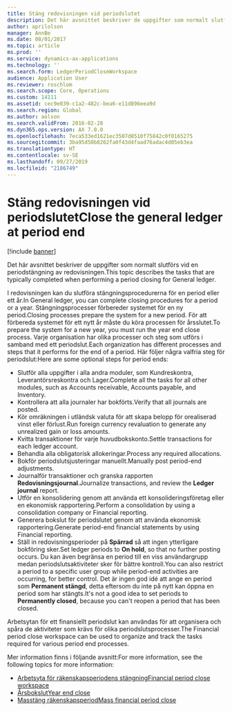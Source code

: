 ```yaml
---
title: Stäng redovisningen vid periodslutet
description: Det här avsnittet beskriver de uppgifter som normalt slutförs vid en periodstängning av redovisningen.
author: aprilolson
manager: AnnBe
ms.date: 08/01/2017
ms.topic: article
ms.prod: ''
ms.service: dynamics-ax-applications
ms.technology: ''
ms.search.form: LedgerPeriodCloseWorkspace
audience: Application User
ms.reviewer: roschlom
ms.search.scope: Core, Operations
ms.custom: 14111
ms.assetid: cec9e039-c1a2-482c-bea6-e11d896eea9d
ms.search.region: Global
ms.author: aolson
ms.search.validFrom: 2016-02-28
ms.dyn365.ops.version: AX 7.0.0
ms.openlocfilehash: 7eca533ed1621ec3507d8510f75842c0f0165275
ms.sourcegitcommit: 3ba95d50b8262fa0f43d4faad76adac4d05eb3ea
ms.translationtype: HT
ms.contentlocale: sv-SE
ms.lasthandoff: 09/27/2019
ms.locfileid: "2186749"
---
```

# <a name="close-the-general-ledger-at-period-end"></a><span data-ttu-id="43f51-103">Stäng redovisningen vid periodslutet</span><span class="sxs-lookup"><span data-stu-id="43f51-103">Close the general ledger at period end</span></span>

[!include [banner](../includes/banner.md)]

<span data-ttu-id="43f51-104">Det här avsnittet beskriver de uppgifter som normalt slutförs vid en periodstängning av redovisningen.</span><span class="sxs-lookup"><span data-stu-id="43f51-104">This topic describes the tasks that are typically completed when performing a period closing for General ledger.</span></span> 

<span data-ttu-id="43f51-105">I redovisningen kan du slutföra stängningsprocedurerna för en period eller ett år.</span><span class="sxs-lookup"><span data-stu-id="43f51-105">In General ledger, you can complete closing procedures for a period or a year.</span></span> <span data-ttu-id="43f51-106">Stängningsprocesser förbereder systemet för en ny period.</span><span class="sxs-lookup"><span data-stu-id="43f51-106">Closing processes prepare the system for a new period.</span></span> <span data-ttu-id="43f51-107">För att förbereda systemet för ett nytt år måste du köra processen för årsslutet.</span><span class="sxs-lookup"><span data-stu-id="43f51-107">To prepare the system for a new year, you must run the year end close process.</span></span> <span data-ttu-id="43f51-108">Varje organisation har olika processer och steg som utförs i samband med ett periodslut.</span><span class="sxs-lookup"><span data-stu-id="43f51-108">Each organization has different processes and steps that it performs for the end of a period.</span></span> <span data-ttu-id="43f51-109">Här följer några valfria steg för periodslut:</span><span class="sxs-lookup"><span data-stu-id="43f51-109">Here are some optional steps for period ends:</span></span>

-   <span data-ttu-id="43f51-110">Slutför alla uppgifter i alla andra moduler, som Kundreskontra, Leverantörsreskontra och Lager.</span><span class="sxs-lookup"><span data-stu-id="43f51-110">Complete all the tasks for all other modules, such as Accounts receivable, Accounts payable, and Inventory.</span></span>
-   <span data-ttu-id="43f51-111">Kontrollera att alla journaler har bokförts.</span><span class="sxs-lookup"><span data-stu-id="43f51-111">Verify that all journals are posted.</span></span>
-   <span data-ttu-id="43f51-112">Kör omräkningen i utländsk valuta för att skapa belopp för orealiserad vinst eller förlust.</span><span class="sxs-lookup"><span data-stu-id="43f51-112">Run foreign currency revaluation to generate any unrealized gain or loss amounts.</span></span>
-   <span data-ttu-id="43f51-113">Kvitta transaktioner för varje huvudbokskonto.</span><span class="sxs-lookup"><span data-stu-id="43f51-113">Settle transactions for each ledger account.</span></span>
-   <span data-ttu-id="43f51-114">Behandla alla obligatorisk allokeringar.</span><span class="sxs-lookup"><span data-stu-id="43f51-114">Process any required allocations.</span></span>
-   <span data-ttu-id="43f51-115">Bokför periodslutsjusteringar manuellt.</span><span class="sxs-lookup"><span data-stu-id="43f51-115">Manually post period-end adjustments.</span></span>
-   <span data-ttu-id="43f51-116">Journalför transaktioner och granska rapporten **Redovisningsjournal**.</span><span class="sxs-lookup"><span data-stu-id="43f51-116">Journalize transactions, and review the **Ledger journal** report.</span></span>
-   <span data-ttu-id="43f51-117">Utför en konsolidering genom att använda ett konsolideringsföretag eller en ekonomisk rapportering.</span><span class="sxs-lookup"><span data-stu-id="43f51-117">Perform a consolidation by using a consolidation company or Financial reporting.</span></span>
-   <span data-ttu-id="43f51-118">Generera bokslut för periodslutet genom att använda ekonomisk rapportering.</span><span class="sxs-lookup"><span data-stu-id="43f51-118">Generate period-end financial statements by using Financial reporting.</span></span>
-   <span data-ttu-id="43f51-119">Ställ in redovisningsperioder på **Spärrad** så att ingen ytterligare bokföring sker.</span><span class="sxs-lookup"><span data-stu-id="43f51-119">Set ledger periods to **On hold**, so that no further posting occurs.</span></span> <span data-ttu-id="43f51-120">Du kan även begränsa en period till en viss användargrupp medan periodslutsaktiviteter sker för bättre kontroll.</span><span class="sxs-lookup"><span data-stu-id="43f51-120">You can also restrict a period to a specific user group while period-end activities are occurring, for better control.</span></span> <span data-ttu-id="43f51-121">Det är ingen god idé att ange en period som **Permanent stängd**, detta eftersom du inte på nytt kan öppna en period som har stängts.</span><span class="sxs-lookup"><span data-stu-id="43f51-121">It's not a good idea to set periods to **Permanently closed**, because you can't reopen a period that has been closed.</span></span>

<span data-ttu-id="43f51-122">Arbetsytan för ett finansiellt periodslut kan användas för att organisera och spåra de aktiviteter som krävs för olika periodslutsprocesser.</span><span class="sxs-lookup"><span data-stu-id="43f51-122">The Financial period close workspace can be used to organize and track the tasks required for various period end processes.</span></span> 


<span data-ttu-id="43f51-123">Mer information finns i följande avsnitt:</span><span class="sxs-lookup"><span data-stu-id="43f51-123">For more information, see the following topics for more information:</span></span>
- [<span data-ttu-id="43f51-124">Arbetsyta för räkenskapsperiodens stängning</span><span class="sxs-lookup"><span data-stu-id="43f51-124">Financial period close workspace</span></span>](financial-period-close-workspace.md) 
- [<span data-ttu-id="43f51-125">Årsbokslut</span><span class="sxs-lookup"><span data-stu-id="43f51-125">Year end close</span></span>](Year-end-close.md)  
- [<span data-ttu-id="43f51-126">Masstäng räkenskapsperiod</span><span class="sxs-lookup"><span data-stu-id="43f51-126">Mass financial period close</span></span>](tasks/mass-financial-period-close.md)




